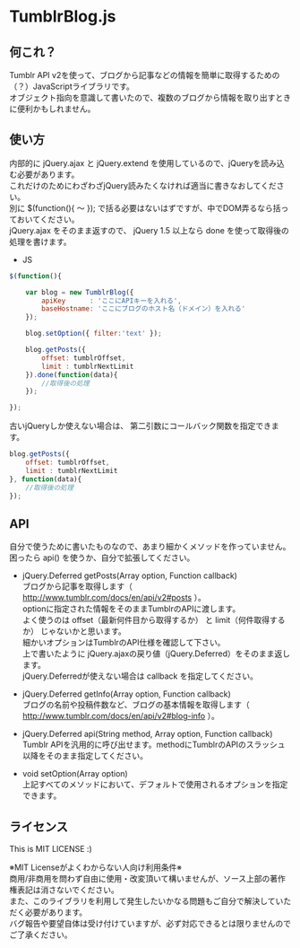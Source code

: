 TumblrBlog.js
=============

何これ？
--------
Tumblr API v2を使って、ブログから記事などの情報を簡単に取得するための（？）JavaScriptライブラリです。<br>
オブジェクト指向を意識して書いたので、複数のブログから情報を取り出すときに便利かもしれません。<br>


使い方
------
内部的に jQuery.ajax と jQuery.extend を使用しているので、jQueryを読み込む必要があります。<br>
これだけのためにわざわざjQuery読みたくなければ適当に書きなおしてください。<br>
別に $(function(){ 〜 }); で括る必要はないはずですが、中でDOM弄るなら括っておいてください。<br>
jQuery.ajax をそのまま返すので、 jQuery 1.5 以上なら done を使って取得後の処理を書けます。

* JS<br>
```javascript
$(function(){

	var blog = new TumblrBlog({
		apiKey      : 'ここにAPIキーを入れる',
		baseHostname: 'ここにブログのホスト名（ドメイン）を入れる'
	});

	blog.setOption({ filter:'text' });

	blog.getPosts({
		offset: tumblrOffset,
		limit : tumblrNextLimit
	}).done(function(data){
		//取得後の処理
	});

});
```

古いjQueryしか使えない場合は、 第二引数にコールバック関数を指定できます。

```javascript
blog.getPosts({
	offset: tumblrOffset,
	limit : tumblrNextLimit
}, function(data){
	//取得後の処理
});
```


API
---
自分で使うために書いたものなので、あまり細かくメソッドを作っていません。<br>
困ったら api() を使うか、自分で拡張してください。

* jQuery.Deferred getPosts(Array option, Function callback)<br>
  ブログから記事を取得します（ http://www.tumblr.com/docs/en/api/v2#posts ）。<br>
  optionに指定された情報をそのままTumblrのAPIに渡します。<br>
  よく使うのは offset（最新何件目から取得するか） と limit（何件取得するか） じゃないかと思います。<br>
  細かいオプションはTumblrのAPI仕様を確認して下さい。<br>
  上で書いたように jQuery.ajaxの戻り値（jQuery.Deferred）をそのまま返します。<br>
  jQuery.Deferredが使えない場合は callback を指定してください。

* jQuery.Deferred getInfo(Array option, Function callback)<br>
  ブログの名前や投稿件数など、ブログの基本情報を取得します（ http://www.tumblr.com/docs/en/api/v2#blog-info ）。

* jQuery.Deferred api(String method, Array option, Function callback)<br>
  Tumblr APIを汎用的に呼び出せます。methodにTumblrのAPIのスラッシュ以降をそのまま指定してください。

* void setOption(Array option)<br>
  上記すべてのメソッドにおいて、デフォルトで使用されるオプションを指定できます。


ライセンス
----------
This is MIT LICENSE :)

※MIT Licenseがよくわからない人向け利用条件※<br>
商用/非商用を問わず自由に使用・改変頂いて構いませんが、ソース上部の著作権表記は消さないでください。<br>
また、このライブラリを利用して発生したいかなる問題もご自分で解決していただく必要があります。<br>
バグ報告や要望自体は受け付けていますが、必ず対応できるとは限りませんのでご了承ください。
